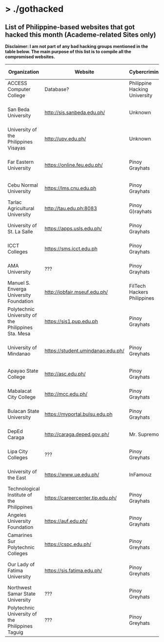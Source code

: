 # > ./gothacked
## List of Philippine-based websites that got hacked this month (Academe-related Sites only)

**Disclaimer: I am not part of any bad hacking groups mentioned in the table below. The main purpose of this list is to compile all the compromised websites.**

| Organization | Website | Cybercriminal | Source | Screenshot | Attack Type | Attack Date |
| --- | --- | --- | --- | --- | --- | --- |
| ACCESS Computer College | Database? | Philippine Hacking University | [View](https://www.facebook.com/PHU.info.ph/posts/3087123154643000) | [View](https://github.com/ajdumanhug/gothacked/blob/master/images/ACCESS.png) | Security Breach | May 29, 2020 |
| San Beda University | http://sis.sanbeda.edu.ph/ | Unknown | [View](https://news.mb.com.ph/2020/06/07/san-beda-student-portal-hacked/) | <-- | Security Breach / Data Leakage | June 08, 2020 |
| University of the Philippines Visayas | http://upv.edu.ph/ | Unknown | [View](https://news.mb.com.ph/2020/06/11/up-visayas-website-hacked/) | <-- | Security Breach | June 11, 2020 |
| Far Eastern University | https://online.feu.edu.ph/ | Pinoy Grayhats | [View](https://news.mb.com.ph/2020/06/17/feu-website-hacked/) | <-- | Security Breach / Data Leakage | June 17, 2020 |
| Cebu Normal University | https://lms.cnu.edu.ph | Pinoy Grayhats | [View](https://www.facebook.com/pinoy.grayhats/posts/2646257762310052) | [View](https://github.com/ajdumanhug/gothacked/blob/master/images/cebu-normal-university.png) | Security Breach | June 17, 2020 |
| Tarlac Agricultural University | http://tau.edu.ph:8083 | Pinoy G)rayhats | [View](https://www.facebook.com/pinoy.grayhats/posts/2646391612296667) | [View](https://github.com/ajdumanhug/gothacked/blob/master/images/tarlac-agricultural-university.png) | Security Breach | June 17, 2020 |
| University of St. La Salle | https://apps.usls.edu.ph/ | Pinoy Grayhats | [View](https://www.facebook.com/pinoy.grayhats/posts/2646506552285173) | [View](https://github.com/ajdumanhug/gothacked/blob/master/images/university-of-st-la-salle.png) | Security Breach  | June 17, 2020 |
| ICCT Colleges | https://sms.icct.edu.ph | Pinoy Grayhats | [View](https://www.facebook.com/pinoy.grayhats/photos/a.2303023643300134/2646712335597928) | [View](https://github.com/ajdumanhug/gothacked/blob/master/images/ICCT-colleges.png) |  Security Breach | June 17, 2020 |
| AMA University | ??? | Pinoy Grayhats | [View](https://www.facebook.com/pinoy.grayhats/posts/2646454982290330) | [View](https://github.com/ajdumanhug/gothacked/blob/master/images/AMA-education-system.png) | Security Breach | June 17, 2020 |
| Manuel S. Enverga University Foundation | http://jobfair.mseuf.edu.ph/ | FilTech Hackers Philippines | [View](http://jobfair.mseuf.edu.ph/fileentry/get/phpUyhfpK.html) | [View](https://github.com/ajdumanhug/gothacked/blob/master/images/mseuf.png) | Security Breach | June 17, 2020 |
| Polytechnic University of the Philippines Sta. Mesa | https://sis1.pup.edu.ph | Pinoy Grayhats | [View](https://www.facebook.com/ThePUPOfficial/posts/2989101634519153) | <-- | Security Breach / Data Leakage | June 18, 2020 |
| University of Mindanao | https://student.umindanao.edu.ph/ | Pinoy Greyhats | [View](https://www.facebook.com/pinoy.grayhats/posts/2646818355587326) | [View](https://github.com/ajdumanhug/gothacked/blob/master/images/university-of-mindanao.png) | Security Breach / Data Leakage | June 18, 2020 |
| Apayao State College | http://asc.edu.ph/ | Pinoy Grayhats | [View](https://www.facebook.com/pinoy.grayhats/posts/2647169878885507) | [View](https://github.com/ajdumanhug/gothacked/blob/master/images/apayao-state-college.png) | Security Breach | June 18, 2020 |
| Mabalacat City College | http://mcc.edu.ph/ | Pinoy Grayhats | [View](https://www.facebook.com/pinoy.grayhats/posts/2647223015546860) | [View](https://github.com/ajdumanhug/gothacked/blob/master/images/mabalacat-city-college.png) | Security Breach | June 18, 2020 |
| Bulacan State University | https://myportal.bulsu.edu.ph | Pinoy Grayhats | [View](https://www.facebook.com/pinoy.grayhats/posts/2647379262197902) | [View](https://github.com/ajdumanhug/gothacked/blob/master/images/bulacan-state-university.png) | Security Breach | June 18, 2020 |
| DepEd Caraga | http://caraga.deped.gov.ph/ | Mr. Supremo | [View](https://www.facebook.com/AntiViolentGovTS/posts/118310319917954) | [View](https://github.com/ajdumanhug/gothacked/blob/master/images/deped-caraga.png) | Security Breach | June 18, 2020 |
| Lipa City Colleges | ??? | Pinoy Greyhats | [View](https://www.facebook.com/pinoy.grayhats/posts/2647649532170875) | [View](https://github.com/ajdumanhug/gothacked/blob/master/images/lipa-city-colleges.png) | Security Breach | June 19, 2020 |
| University of the East | https://www.ue.edu.ph/ | InFamouz | [View](https://www.ue.edu.ph/tyk/showpix.php?id=6699) | [View](https://github.com/ajdumanhug/gothacked/blob/master/images/university-of-the-east.png) | Security Breach | June 19. 2020 |
| Technological Institute of the Philippines | https://careercenter.tip.edu.ph/ | Pinoy Grayhats | [View](https://www.facebook.com/pinoy.grayhats/posts/2648134632122365) | [View](https://github.com/ajdumanhug/gothacked/blob/master/images/TIP.png) | Security Breach | June 19, 2020 |
| Angeles University Foundation | https://auf.edu.ph/ | Pinoy Grayhats | [View](https://www.facebook.com/pinoy.grayhats/posts/2648156548786840) | [View](https://github.com/ajdumanhug/gothacked/blob/master/images/angeles-university-foundation.png) | Security Breach | June 19, 2020 |
| Camarines Sur Polytechnic Colleges | https://cspc.edu.ph/ | Pinoy Greyhats | [View](https://www.facebook.com/pinoy.grayhats/posts/2648456855423476) | [View](https://github.com/ajdumanhug/gothacked/blob/master/images/cspc.png) | Security Breach | June 19, 2020 |
| Our Lady of Fatima University | https://sis.fatima.edu.ph/ | Pinoy Greyhats | [View](https://www.facebook.com/pinoy.grayhats/posts/2653164898286005) | [View](https://github.com/ajdumanhug/gothacked/blob/master/images/olfu.png) | Security Breach / Data Leakage | June 25, 2020 |
| Northwest Samar State University | ??? | Pinoy Greyhats | [View](https://www.facebook.com/pinoy.grayhats/posts/2654980164771145) | [View](https://github.com/ajdumanhug/gothacked/blob/master/images/northwest%20samar.png) | Data Leakage | June 27, 2020 |
| Polytechnic University of the Philippines Taguig | ??? | Pinoy Greyhats | [View](https://www.facebook.com/pinoy.grayhats/photos/a.2301377810131384/2655041444765017/) | [View](https://github.com/ajdumanhug/gothacked/blob/master/images/puptaguig.png) | Data Leakage | June 27, 2020 |
